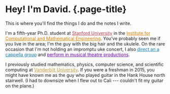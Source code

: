 # Hey! I'm David. {.page-title}

This is where you'll find the things I do and the notes I write.

I'm a fifth-year Ph.D. student at <a href="https://www.stanford.edu/" style="color: #B83A4B;">Stanford University</a> in the <a href="https://icme.stanford.edu/" style="color: #d17d00;">Institute for Computational and Mathematical Engineering</a>. You've probably seen me if you live in the area; I'm the guy with the big hair and the ukulele. On the rare occasion that I'm not holding an impromptu uke concert, I also <a href="https://stanfordotone.com/" style="color: #1277b0;">direct an a cappella group</a> and <a href="https://ramshead.stanford.edu/" style="color: #6a00b5;">perform in musical theatre productions</a>.

I previously studied mathematics, physics, computer science, and scientific computing at <a href="https://www.vanderbilt.edu/" style="color: #bf9539;">Vanderbilt University</a>. If you were a freshman in 2015, you might have known me as the guy who played guitar in the Hank House north stairwell. (I had to downsize when I flew out to Cali --- couldn't fit my guitar on the plane.)
